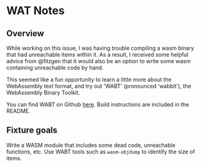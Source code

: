 # WAT Notes

## Overview

While working on this issue, I was having trouble compiling a wasm binary that
had unreachable items within it. As a result, I received some helpful advice
from @fitzgen that it would also be an option to write some wasm containing
unreachable code by hand.

This seemed like a fun opportunity to learn a little more about the WebAssembly
text format, and try out 'WABT' (pronounced 'wabbit'), the WebAssembly Binary
Toolkit.

You can find WABT on Github [here](https://github.com/WebAssembly/wabt).
Build instructions are included in the README.

## Fixture goals

Write a WASM module that includes some dead code, unreachable functions, etc.
Use WABT tools such as `wasm-objdump` to identify the size of items.

